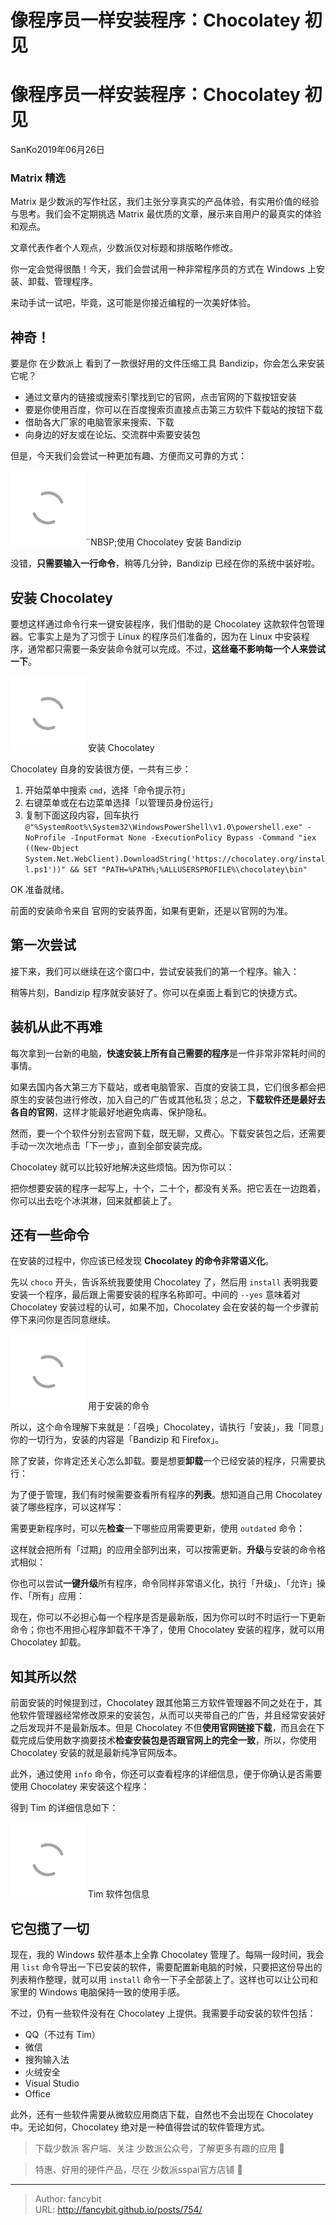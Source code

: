 # 像程序员一样安装程序：Chocolatey 初见

<div class="header"><h1 class="single-title animate__animated animate__pulse animate__faster">像程序员一样安装程序：Chocolatey 初见</h1></div>

<div class="content" id="content"><!-- raw HTML omitted --><p><!-- raw HTML omitted -->SanKo<!-- raw HTML omitted -->2019年06月26日</p><h3 id="ss-H3-1562306942827">Matrix 精选</h3><p><!-- raw HTML omitted -->Matrix<!-- raw HTML omitted -->&nbsp;是少数派的写作社区，我们主张分享真实的产品体验，有实用价值的经验与思考。我们会不定期挑选 Matrix 最优质的文章，展示来自用户的最真实的体验和观点。</p><p>文章代表作者个人观点，少数派仅对标题和排版略作修改。</p><!-- raw HTML omitted --><p>你一定会觉得很酷！今天，我们会尝试用一种非常程序员的方式在 Windows 上安装、卸载、管理程序。</p><p>来动手试一试吧，毕竟，这可能是你接近编程的一次美好体验。</p><h2 id="ss-H2-1562306995425">神奇！</h2><p>要是你&nbsp;<!-- raw HTML omitted -->在少数派上<!-- raw HTML omitted -->&nbsp;看到了一款很好用的文件压缩工具&nbsp;<!-- raw HTML omitted -->Bandizip<!-- raw HTML omitted -->，你会怎么来安装它呢？</p><ul><li>通过文章内的链接或搜索引擎找到它的官网，点击官网的下载按钮安装</li><li>要是你使用百度，你可以在百度搜索页直接点击第三方软件下载站的按钮下载</li><li>借助各大厂家的电脑管家来搜索、下载</li><li>向身边的好友或在论坛、交流群中索要安装包</li></ul><p>但是，今天我们会尝试一种更加有趣、方便而又可靠的方式：<!-- raw HTML omitted --></p><p><img class="lazyload" src="/svg/loading.min.svg" data-src="https://cdn.sspai.com/2019/06/20/663e95cb67980a8a24b7a6dd1c090a67.gif" data-srcset="https://cdn.sspai.com/2019/06/20/663e95cb67980a8a24b7a6dd1c090a67.gif, https://cdn.sspai.com/2019/06/20/663e95cb67980a8a24b7a6dd1c090a67.gif 1.5x, https://cdn.sspai.com/2019/06/20/663e95cb67980a8a24b7a6dd1c090a67.gif 2x" data-sizes="auto" alt="https://cdn.sspai.com/2019/06/20/663e95cb67980a8a24b7a6dd1c090a67.gif" title="https://cdn.sspai.com/2019/06/20/663e95cb67980a8a24b7a6dd1c090a67.gif">¨NBSP;<!-- raw HTML omitted -->使用 Chocolatey 安装 Bandizip<!-- raw HTML omitted --><!-- raw HTML omitted --></p><p>没错，<strong>只需要输入一行命令</strong>，稍等几分钟，Bandizip 已经在你的系统中装好啦。</p><h2 id="ss-H2-1562307000024">安装 Chocolatey</h2><p>要想这样通过命令行来一键安装程序，我们借助的是&nbsp;<!-- raw HTML omitted -->Chocolatey<!-- raw HTML omitted -->&nbsp;这款软件包管理器。它事实上是为了习惯于 Linux 的程序员们准备的，因为在 Linux 中安装程序，通常都只需要一条安装命令就可以完成。不过，<strong>这丝毫不影响每一个人来尝试一下</strong>。<!-- raw HTML omitted --></p><p><img class="lazyload" src="/svg/loading.min.svg" data-src="https://cdn.sspai.com/2019/06/20/6f90d5fde5db602d920bdb5416944a12.gif" data-srcset="https://cdn.sspai.com/2019/06/20/6f90d5fde5db602d920bdb5416944a12.gif, https://cdn.sspai.com/2019/06/20/6f90d5fde5db602d920bdb5416944a12.gif 1.5x, https://cdn.sspai.com/2019/06/20/6f90d5fde5db602d920bdb5416944a12.gif 2x" data-sizes="auto" alt="https://cdn.sspai.com/2019/06/20/6f90d5fde5db602d920bdb5416944a12.gif" title="https://cdn.sspai.com/2019/06/20/6f90d5fde5db602d920bdb5416944a12.gif"> <!-- raw HTML omitted -->安装 Chocolatey<!-- raw HTML omitted --><!-- raw HTML omitted --></p><p>Chocolatey 自身的安装很方便，一共有三步：</p><ol><li>开始菜单中搜索&nbsp;<code>cmd</code>，选择「命令提示符」</li><li>右键菜单或在右边菜单选择「以管理员身份运行」</li><li>复制下面这段内容，回车执行<code>@"%SystemRoot%\System32\WindowsPowerShell\v1.0\powershell.exe" -NoProfile -InputFormat None -ExecutionPolicy Bypass -Command "iex ((New-Object System.Net.WebClient).DownloadString('https://chocolatey.org/install.ps1'))" &amp;&amp; SET "PATH=%PATH%;%ALLUSERSPROFILE%\chocolatey\bin"</code></li></ol><p>OK 准备就绪。</p><p>前面的安装命令来自&nbsp;<!-- raw HTML omitted -->官网的安装界面<!-- raw HTML omitted -->，如果有更新，还是以官网的为准。</p><h2 id="ss-H2-1562307003874">第一次尝试</h2><p>接下来，我们可以继续在这个窗口中，尝试安装我们的第一个程序。输入：</p><!-- raw HTML omitted --><p>稍等片刻，Bandizip 程序就安装好了。你可以在桌面上看到它的快捷方式。</p><h2 id="ss-H2-1562307007340">装机从此不再难</h2><p>每次拿到一台新的电脑，<strong>快速安装上所有自己需要的程序</strong>是一件非常非常耗时间的事情。</p><p>如果去国内各大第三方下载站，或者电脑管家、百度的安装工具，它们很多都会把原生的安装包进行修改，加入自己的广告或其他私货；总之，<strong>下载软件还是最好去各自的官网</strong>，这样才能最好地避免病毒、保护隐私。</p><p>然而，要一个个软件分别去官网下载，既无聊，又费心。下载安装包之后，还需要手动一次次地点击「下一步」，直到全部安装完成。</p><p>Chocolatey 就可以比较好地解决这些烦恼。因为你可以：</p><!-- raw HTML omitted --><p>把你想要安装的程序一起写上，十个，二十个，都没有关系。把它丢在一边跑着，你可以出去吃个冰淇淋，回来就都装上了。</p><h2 id="ss-H2-1562307010478">还有一些命令</h2><p>在安装的过程中，你应该已经发现&nbsp;<strong>Chocolatey 的命令非常语义化</strong>。</p><p>先以&nbsp;<code>choco</code>&nbsp;开头，告诉系统我要使用 Chocolatey 了，然后用&nbsp;<code>install</code>&nbsp;表明我要安装一个程序，最后跟上需要安装的程序名称即可。中间的&nbsp;<code>--yes</code>&nbsp;意味着对 Chocolatey 安装过程的认可，如果不加，Chocolatey 会在安装的每一个步骤前停下来问你是否同意继续。<!-- raw HTML omitted --></p><p><img class="lazyload" src="/svg/loading.min.svg" data-src="https://cdn.sspai.com/2019/06/20/36246ba1a4334bf22f17c6d33717a567.png?imageView2/2/w/1120/q/90/interlace/1/ignore-error/1" data-srcset="https://cdn.sspai.com/2019/06/20/36246ba1a4334bf22f17c6d33717a567.png?imageView2/2/w/1120/q/90/interlace/1/ignore-error/1, https://cdn.sspai.com/2019/06/20/36246ba1a4334bf22f17c6d33717a567.png?imageView2/2/w/1120/q/90/interlace/1/ignore-error/1 1.5x, https://cdn.sspai.com/2019/06/20/36246ba1a4334bf22f17c6d33717a567.png?imageView2/2/w/1120/q/90/interlace/1/ignore-error/1 2x" data-sizes="auto" alt="https://cdn.sspai.com/2019/06/20/36246ba1a4334bf22f17c6d33717a567.png?imageView2/2/w/1120/q/90/interlace/1/ignore-error/1" title="https://cdn.sspai.com/2019/06/20/36246ba1a4334bf22f17c6d33717a567.png?imageView2/2/w/1120/q/90/interlace/1/ignore-error/1"> <!-- raw HTML omitted -->用于安装的命令<!-- raw HTML omitted --><!-- raw HTML omitted --></p><p>所以，这个命令理解下来就是：「召唤」Chocolatey，请执行「安装」，我「同意」你的一切行为，安装的内容是「Bandizip 和 Firefox」。</p><p>除了安装，你肯定还关心怎么卸载。要是想要<strong>卸载</strong>一个已经安装的程序，只需要执行：</p><!-- raw HTML omitted --><p>为了便于管理，我们有时候需要查看所有程序的<strong>列表</strong>。想知道自己用 Chocolatey 装了哪些程序，可以这样写：</p><!-- raw HTML omitted --><p>需要更新程序时，可以先<strong>检查</strong>一下哪些应用需要更新，使用&nbsp;<code>outdated</code>&nbsp;命令：</p><!-- raw HTML omitted --><p>这样就会把所有「过期」的应用全部列出来，可以按需更新。<strong>升级</strong>与安装的命令格式相似：</p><!-- raw HTML omitted --><p>你也可以尝试<strong>一键升级</strong>所有程序，命令同样非常语义化，执行「升级」、「允许」操作、「所有」应用：</p><!-- raw HTML omitted --><p>现在，你可以不必担心每一个程序是否是最新版，因为你可以时不时运行一下更新命令；你也不用担心程序卸载不干净了，使用 Chocolatey 安装的程序，就可以用 Chocolatey 卸载。</p><h2 id="ss-H2-1562307014473">知其所以然</h2><p>前面安装的时候提到过，Chocolatey 跟其他第三方软件管理器不同之处在于，其他软件管理器经常修改原来的安装包，从而可以夹带自己的广告，并且经常安装好之后发现并不是最新版本。但是 Chocolatey 不但<strong>使用官网链接下载</strong>，而且会在下载完成后使用数字摘要技术<strong>检查安装包是否跟官网上的完全一致</strong>，所以，你使用 Chocolatey 安装的就是最新纯净官网版本。</p><p>此外，通过使用&nbsp;<code>info</code>&nbsp;命令，你还可以查看程序的详细信息，便于你确认是否需要使用 Chocolatey 来安装这个程序：</p><!-- raw HTML omitted --><p>得到 Tim 的详细信息如下：<!-- raw HTML omitted --></p><p><img class="lazyload" src="/svg/loading.min.svg" data-src="https://cdn.sspai.com/2019/06/20/a8887313f2bf1d734a34db0311c38679.png?imageView2/2/w/1120/q/90/interlace/1/ignore-error/1" data-srcset="https://cdn.sspai.com/2019/06/20/a8887313f2bf1d734a34db0311c38679.png?imageView2/2/w/1120/q/90/interlace/1/ignore-error/1, https://cdn.sspai.com/2019/06/20/a8887313f2bf1d734a34db0311c38679.png?imageView2/2/w/1120/q/90/interlace/1/ignore-error/1 1.5x, https://cdn.sspai.com/2019/06/20/a8887313f2bf1d734a34db0311c38679.png?imageView2/2/w/1120/q/90/interlace/1/ignore-error/1 2x" data-sizes="auto" alt="https://cdn.sspai.com/2019/06/20/a8887313f2bf1d734a34db0311c38679.png?imageView2/2/w/1120/q/90/interlace/1/ignore-error/1" title="https://cdn.sspai.com/2019/06/20/a8887313f2bf1d734a34db0311c38679.png?imageView2/2/w/1120/q/90/interlace/1/ignore-error/1"> <!-- raw HTML omitted -->Tim 软件包信息<!-- raw HTML omitted --><!-- raw HTML omitted --></p><!-- raw HTML omitted --><h2 id="ss-H2-1562307017912">它包揽了一切</h2><p>现在，我的 Windows 软件基本上全靠 Chocolatey 管理了。每隔一段时间，我会用&nbsp;<code>list</code>&nbsp;命令导出一下已安装的软件，需要配置新电脑的时候，只要把这份导出的列表稍作整理，就可以用&nbsp;<code>install</code>&nbsp;命令一下子全部装上了。这样也可以让公司和家里的 Windows 电脑保持一致的使用手感。</p><p>不过，仍有一些软件没有在 Chocolatey 上提供。我需要手动安装的软件包括：</p><ul><li>QQ（不过有 Tim）</li><li>微信</li><li>搜狗输入法</li><li>火绒安全</li><li>Visual Studio</li><li>Office</li></ul><p>此外，还有一些软件需要从微软应用商店下载，自然也不会出现在 Chocolatey 中。无论如何，Chocolatey 绝对是一种值得尝试的软件管理方式。</p><blockquote><p>下载少数派&nbsp;<!-- raw HTML omitted -->客户端<!-- raw HTML omitted -->、关注&nbsp;<!-- raw HTML omitted -->少数派公众号<!-- raw HTML omitted -->，了解更多有趣的应用 🚀</p></blockquote><blockquote><p>特惠、好用的硬件产品，尽在&nbsp;<!-- raw HTML omitted -->少数派sspai官方店铺<!-- raw HTML omitted -->&nbsp;🛒</p></blockquote></div>



---

> Author: fancybit  
> URL: http://fancybit.github.io/posts/754/  

